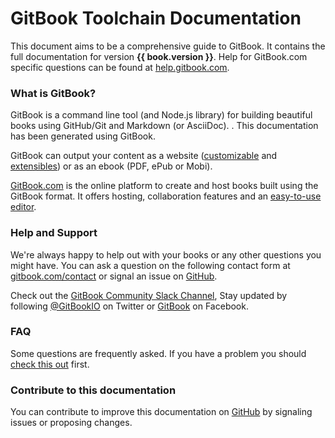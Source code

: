 # GitBook Toolchain Documentation

This document aims to be a comprehensive guide to GitBook. It contains the full documentation for version **{{ book.version }}**. Help for GitBook.com specific questions can be found at [help.gitbook.com](https://help.gitbook.com).

### What is GitBook?

GitBook is a command line tool (and Node.js library) for building beautiful books using GitHub/Git and Markdown (or AsciiDoc). . This documentation has been generated using GitBook.

GitBook can output your content as a website ([customizable](themes/README.md) and [extensibles](plugins/README.md)) or as an ebook (PDF, ePub or Mobi).

[GitBook.com](https://www.gitbook.com) is the online platform to create and host books built using the GitBook format. It offers hosting, collaboration features and an [easy-to-use editor](https://www.gitbook.com/editor).

### Help and Support

We're always happy to help out with your books or any other questions you might have. You can ask a question on the following contact form at [gitbook.com/contact](https://www.gitbook.com/contact) or signal an issue on [GitHub](https://github.com/GitbookIO/gitbook).

Check out the [GitBook Community Slack Channel](https://slack.gitbook.com), Stay updated by following [@GitBookIO](https://twitter.com/GitBookIO) on Twitter or [GitBook](https://www.facebook.com/gitbookcom) on Facebook.

### FAQ

Some questions are frequently asked. If you have a problem you should [check this out](faq.md) first.

### Contribute to this documentation

You can contribute to improve this documentation on [GitHub](https://github.com/GitbookIO/gitbook) by signaling issues or proposing changes.
